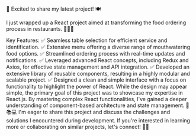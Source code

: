 🚀 Excited to share my latest project! 🍽️

I just wrapped up a React project aimed at transforming the food ordering process in restaurants. 🍕🍔🌮

Key Features:
✅ Seamless table selection for efficient service and identification.
✅ Extensive menu offering a diverse range of mouthwatering food options.
✅ Streamlined ordering process with real-time updates and notifications.
✅ Leveraged advanced React concepts, including Redux and Axios, for effective state management and API integration.
✅ Developed an extensive library of reusable components, resulting in a highly modular and scalable project.
✅ Designed a clean and simple interface with a focus on functionality to highlight the power of React.
While the design may appear simple, the primary goal of this project was to showcase my expertise in React.js. By mastering complex React functionalities, I've gained a deeper understanding of component-based architecture and state management. 💪📚💻
I'm eager to share this project and discuss the challenges and solutions I encountered during development. If you're interested in learning more or collaborating on similar projects, let's connect! 👥🌐
